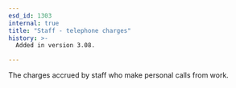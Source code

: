 ```yaml
---
esd_id: 1303
internal: true
title: "Staff - telephone charges"
history: >-
  Added in version 3.08.

---
```


The charges accrued by staff who make personal calls from work.

